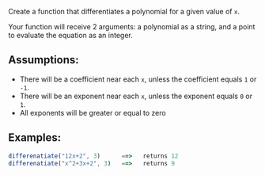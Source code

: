 Create a function that differentiates a polynomial for a given value of ```x```.

Your function will receive 2 arguments: a polynomial as a string, and a point to evaluate the equation as an integer.

## **Assumptions:**

- There will be a coefficient near each ```x```, unless the coefficient equals ```1``` or ```-1```.
- There will be an exponent near each ```x```, unless the exponent equals ```0``` or ```1```.
- All exponents will be greater or equal to zero

## **Examples:**

```js
differenatiate("12x+2", 3)      ==>   returns 12
differenatiate("x^2+3x+2", 3)   ==>   returns 9
```